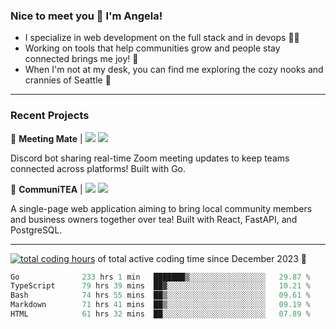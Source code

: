 ### Nice to meet you 👋 I'm Angela!

- I specialize in web development on the full stack and in devops 👩‍💻
- Working on tools that help communities grow and people stay connected brings me joy! 🤝
- When I'm not at my desk, you can find me exploring the cozy nooks and crannies of Seattle 🧋

---

### Recent Projects

👾 **Meeting Mate** | [![](https://img.shields.io/badge/Code-violet.svg?style=flat-square)](https://github.com/angelajfisher/meeting-mate) [![](https://img.shields.io/badge/Site-violet.svg?style=flat-square)](https://angelajfisher.com/projects/meeting-mate)

Discord bot sharing real-time Zoom meeting updates to keep teams connected across platforms! Built with Go.

🍵 **CommuniTEA** | [![](https://img.shields.io/badge/Code-green.svg?style=flat-square)](https://gitlab.com/angelajfisher/communiTEA) [![](https://img.shields.io/badge/Demo-green.svg?style=flat-square)](https://angelajfisher.gitlab.io/communiTEA/)

A single-page web application aiming to bring local community members and business owners together over tea!  Built with React, FastAPI, and PostgreSQL.

---

<a href="https://wakatime.com/@018c1e94-8745-411f-aea1-f33be044d952"><img src="https://wakatime.com/badge/user/018c1e94-8745-411f-aea1-f33be044d952.svg?style=flat-square" alt="total coding hours" /></a> of total active coding time since December 2023 💠<br>
<!--START_SECTION:waka-->

```go
Go              233 hrs 1 min   ███████▒░░░░░░░░░░░░░░░░░   29.87 %
TypeScript      79 hrs 39 mins  ██▓░░░░░░░░░░░░░░░░░░░░░░   10.21 %
Bash            74 hrs 55 mins  ██▒░░░░░░░░░░░░░░░░░░░░░░   09.61 %
Markdown        71 hrs 41 mins  ██▒░░░░░░░░░░░░░░░░░░░░░░   09.19 %
HTML            61 hrs 32 mins  ██░░░░░░░░░░░░░░░░░░░░░░░   07.89 %
```

<!--END_SECTION:waka--> 
